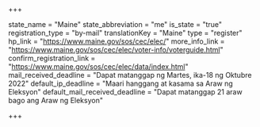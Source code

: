 +++

state_name = "Maine"
state_abbreviation = "me"
is_state = "true"
registration_type = "by-mail"
translationKey = "Maine"
type = "register"
hp_link = "https://www.maine.gov/sos/cec/elec/"
more_info_link = "https://www.maine.gov/sos/cec/elec/voter-info/voterguide.html"
confirm_registration_link = "https://www.maine.gov/sos/cec/elec/data/index.html"
mail_received_deadline = "Dapat matanggap ng Martes, ika-18 ng Oktubre 2022"
default_ip_deadline = "Maari hanggang at kasama sa  Araw ng Eleksyon"
default_mail_received_deadline = "Dapat matanggap 21 araw bago ang Araw ng Eleksyon"

+++